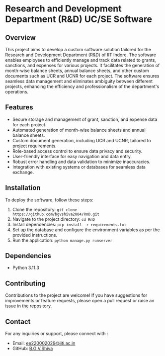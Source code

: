 # Research and Development Department (R&D) UC/SE Software

## Overview
This project aims to develop a custom software solution tailored for the Research and Development Department (R&D) of IIT Indore. The software enables employees to efficiently manage and track data related to grants, sanctions, and expenses for various projects. It facilitates the generation of month-wise balance sheets, annual balance sheets, and other custom documents such as UCR and UCNR for each project. The software ensures seamless data management and eliminates ambiguity between different projects, enhancing the efficiency and professionalism of the department's operations.

## Features
- Secure storage and management of grant, sanction, and expense data for each project.
- Automated generation of month-wise balance sheets and annual balance sheets.
- Custom document generation, including UCR and UCNR, tailored to project requirements.
- Role-based access control to ensure data privacy and security.
- User-friendly interface for easy navigation and data entry.
- Robust error handling and data validation to minimize inaccuracies.
- Integration with existing systems or databases for seamless data exchange.

## Installation
To deploy the software, follow these steps:

1. Clone the repository: `git clone https://github.com/bgvshiva2004/RnD.git`
2. Navigate to the project directory: `cd RnD`
3. Install dependencies: `pip install -r requirements.txt`
4. Set up the database and configure the environment variables as per the provided instructions.
5. Run the application: `python manage.py runserver`

## Dependencies
- Python 3.11.3

## Contributing
Contributions to the project are welcome! If you have suggestions for improvements or feature requests, please open a pull request or raise an issue in the repository.


## Contact
For any inquiries or support, please connect with :
- Email: ee220002029@iiti.ac.in
- GitHub: [B.G.V.Shiva](https://github.com/bgvshiva2004)
